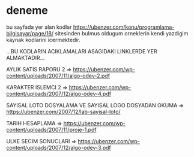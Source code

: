 # deneme

bu sayfada yer alan kodlar https://ubenzer.com/konu/programlama-bilgisayar/page/18/ sitesinden bulmus oldugum orneklerin kendi yazdigim kaynak kodlarini icermektedir.


...BU KODLARIN ACIKLAMALARI ASAGIDAKI LINKLERDE YER ALMAKTADIR...

AYLIK SATIS RAPORU 2 =>  https://ubenzer.com/wp-content/uploads/2007/11/algo-odev-2.pdf 

KARAKTER ISLEMCI 2 =>  https://ubenzer.com/wp-content/uploads/2007/12/algo-odev-4.pdf

SAYISAL LOTO DOSYALAMA VE SAYISAL LOGO DOSYADAN OKUMA =>  https://ubenzer.com/2007/12/lab-sayisal-loto/

TARIH HESAPLAMA =>  https://ubenzer.com/wp-content/uploads/2007/11/proje-1.pdf

ULKE SECIM SONUCLARI =>  https://ubenzer.com/wp-content/uploads/2007/12/algo-odev-3.pdf




